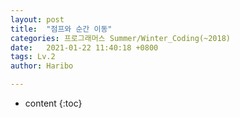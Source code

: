 ```yaml
---
layout: post
title:  "점프와 순간 이동"
categories: 프로그래머스 Summer/Winter_Coding(~2018)
date:   2021-01-22 11:40:18 +0800
tags: Lv.2
author: Haribo

---
```


* content
{:toc}


